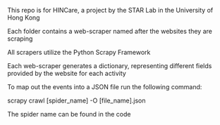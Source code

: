 This repo is for HINCare, a project by the STAR Lab in the University of Hong Kong

Each folder contains a web-scraper named after the websites they are scraping

All scrapers utilize the Python Scrapy Framework

Each web-scraper generates a dictionary, representing different fields provided by the website for each activity

To map out the events into a JSON file run the following command:

scrapy crawl [spider_name] -O [file_name].json

The spider name can be found in the code
